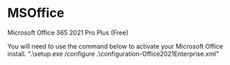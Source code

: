 # MSOffice
Microsoft Office 365 2021 Pro Plus (Free)

You will need to use the command below to activate your Microsoft Office install.
".\setup.exe /configure .\configuration-Office2021Enterprise.xml"
